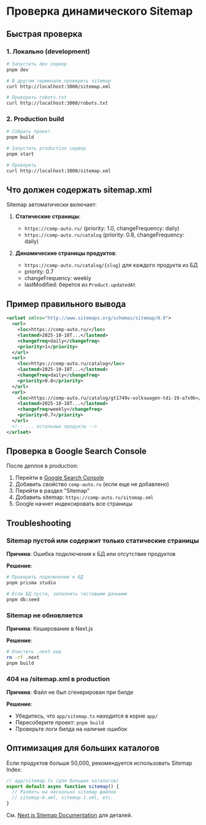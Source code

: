 # Проверка динамического Sitemap

## Быстрая проверка

### 1. Локально (development)
```bash
# Запустить dev сервер
pnpm dev

# В другом терминале проверить sitemap
curl http://localhost:3000/sitemap.xml

# Проверить robots.txt
curl http://localhost:3000/robots.txt
```

### 2. Production build
```bash
# Собрать проект
pnpm build

# Запустить production сервер
pnpm start

# Проверить
curl http://localhost:3000/sitemap.xml
```

## Что должен содержать sitemap.xml

Sitemap автоматически включает:

1. **Статические страницы**:
   - `https://comp-auto.ru/` (priority: 1.0, changeFrequency: daily)
   - `https://comp-auto.ru/catalog` (priority: 0.8, changeFrequency: daily)

2. **Динамические страницы продуктов**:
   - `https://comp-auto.ru/catalog/{slug}` для каждого продукта из БД
   - priority: 0.7
   - changeFrequency: weekly
   - lastModified: берется из `Product.updatedAt`

## Пример правильного вывода

```xml
<urlset xmlns="http://www.sitemaps.org/schemas/sitemap/0.9">
  <url>
    <loc>https://comp-auto.ru/</loc>
    <lastmod>2025-10-18T...</lastmod>
    <changefreq>daily</changefreq>
    <priority>1</priority>
  </url>
  <url>
    <loc>https://comp-auto.ru/catalog</loc>
    <lastmod>2025-10-18T...</lastmod>
    <changefreq>daily</changefreq>
    <priority>0.8</priority>
  </url>
  <url>
    <loc>https://comp-auto.ru/catalog/gt1749v-volkswagen-tdi-19-a7x9k</loc>
    <lastmod>2025-10-18T...</lastmod>
    <changefreq>weekly</changefreq>
    <priority>0.7</priority>
  </url>
  <!-- ... остальные продукты -->
</urlset>
```

## Проверка в Google Search Console

После деплоя в production:

1. Перейти в [Google Search Console](https://search.google.com/search-console)
2. Добавить свойство `comp-auto.ru` (если еще не добавлено)
3. Перейти в раздел "Sitemap"
4. Добавить sitemap: `https://comp-auto.ru/sitemap.xml`
5. Google начнет индексировать все страницы

## Troubleshooting

### Sitemap пустой или содержит только статические страницы

**Причина**: Ошибка подключения к БД или отсутствие продуктов

**Решение**:
```bash
# Проверить подключение к БД
pnpm prisma studio

# Если БД пуста, заполнить тестовыми данными
pnpm db:seed
```

### Sitemap не обновляется

**Причина**: Кеширование в Next.js

**Решение**:
```bash
# Очистить .next кеш
rm -rf .next
pnpm build
```

### 404 на /sitemap.xml в production

**Причина**: Файл не был сгенерирован при билде

**Решение**:
- Убедитесь, что `app/sitemap.ts` находится в корне `app/`
- Пересоберите проект: `pnpm build`
- Проверьте логи билда на наличие ошибок

## Оптимизация для больших каталогов

Если продуктов больше 50,000, рекомендуется использовать Sitemap Index:

```typescript
// app/sitemap.ts (для больших каталогов)
export default async function sitemap() {
  // Разбить на несколько sitemap файлов
  // sitemap-0.xml, sitemap-1.xml, etc.
}
```

См. [Next.js Sitemap Documentation](https://nextjs.org/docs/app/api-reference/file-conventions/metadata/sitemap) для деталей.
